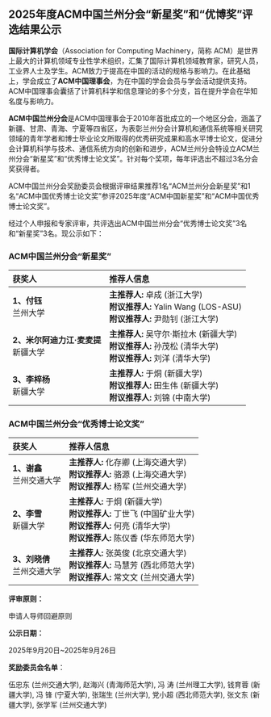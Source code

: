 ## 2025年度ACM中国兰州分会“新星奖”和“优博奖”评选结果公示

**国际计算机学会**（Association for Computing Machinery，简称 ACM）是世界上最大的计算机领域专业性学术组织，汇集了国际计算机领域教育家，研究人员，工业界人士及学生。ACM致力于提高在中国的活动的规格与影响力。在此基础上，学会成立了**ACM中国理事会**，为在中国的学会会员与学会活动提供支持。ACM中国理事会囊括了计算机科学和信息理论的多个分支，旨在提升学会在华知名度与影响力。

**ACM中国兰州分会**是ACM中国理事会于2010年首批成立的一个地区分会，涵盖了新疆、甘肃、青海、宁夏等四省区，为表彰兰州分会计算机和通信系统等相关研究领域的青年学者和博士毕业论文所取得的优秀研究成果和高水平博士论文，促进分会计算机科学与技术、通信系统方向的创新和进步，ACM兰州分会特设立ACM兰州分会“新星奖”和“优秀博士论文奖”。针对每个奖项，每年评选出不超过3名分会奖获得者。

ACM中国兰州分会奖励委员会根据评审结果推荐1名“ACM兰州分会新星奖”和1名“ACM中国优秀博士论文奖”参评2025年度“ACM中国新星奖”和“ACM中国优秀博士论文奖”。

经过个人申报和专家评审，共评选出ACM中国兰州分会“优秀博士论文奖”3名和“新星奖”3名。现公示如下：

### ACM中国兰州分会“新星奖”

| 获奖人 | 推荐人信息 |
| :--- | :--- |
| **1、付钰**<br>兰州大学 | **主推荐人:** 卓成 (浙江大学)<br>**附议推荐人:** Yalin Wang (LOS-ASU)<br>**附议推荐人:** 尹勋钊 (浙江大学) |
| **2、米尔阿迪力江·麦麦提**<br>新疆大学 | **主推荐人:** 吴守尔·斯拉木 (新疆大学)<br>**附议推荐人:** 孙茂松 (清华大学)<br>**附议推荐人:** 刘洋 (清华大学) |
| **3、李梓杨**<br>新疆大学 | **主推荐人:** 于烔 (新疆大学)<br>**附议推荐人:** 田生伟 (新疆大学)<br>**附议推荐人:** 刘锦 (中南大学) |

### ACM中国兰州分会“优秀博士论文奖”

| 获奖人 | 推荐人信息 |
| :--- | :--- |
| **1、谢鑫**<br>兰州交通大学 | **主推荐人:** 化存卿 (上海交通大学)<br>**附议推荐人:** 骆源 (上海交通大学)<br>**附议推荐人:** 杨军 (兰州交通大学) |
| **2、李雪**<br>新疆大学 | **主推荐人:** 于炯 (新疆大学)<br>**附议推荐人:** 丁世飞 (中国矿业大学)<br>**附议推荐人:** 何亮 (清华大学)<br>**附议推荐人:** 陈仪香 (华东师范大学) |
| **3、刘晓倩**<br>兰州交通大学 | **主推荐人:** 张英俊 (北京交通大学)<br>**附议推荐人:** 马慧芳 (西北师范大学)<br>**附议推荐人:** 常文文 (兰州交通大学) |

**评审原则：**

申请人导师回避原则

**公示日期：**

2025年9月20日~2025年9月26日

**奖励委员会名单**：

伍忠东 (兰州交通大学), 赵海兴 (青海师范大学), 冯 涛 (兰州理工大学), 钱育蓉 (新疆大学), 冯 锋 (宁夏大学), 张瑞生 (兰州大学), 党小超 (西北师范大学), 张文东 (新疆大学), 张学军 (兰州交通大学)

